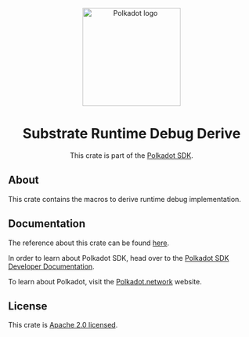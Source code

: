 <div align="center">

<img
alt="Polkadot logo" width="200"
src="https://raw.githubusercontent.com/paritytech/polkadot-sdk/rzadp/readmes/docs/images/Polkadot_Logo_Horizontal_Pink_BlackOnWhite.png">

# Substrate Runtime Debug Derive

This crate is part of the [Polkadot SDK](https://github.com/paritytech/polkadot-sdk/).

</div>

## About

This crate contains the macros to derive runtime debug implementation.

## Documentation

The reference about this crate can be found [here](https://paritytech.github.io/polkadot-sdk/master/sp_debug_derive).

In order to learn about Polkadot SDK, head over to the [Polkadot SDK Developer Documentation](https://paritytech.github.io/polkadot-sdk/master/polkadot_sdk_docs/index.html).

To learn about Polkadot, visit the [Polkadot.network](https://polkadot.network/) website.

## License

This crate is [Apache 2.0 licensed](https://spdx.org/licenses/Apache-2.0.html).
